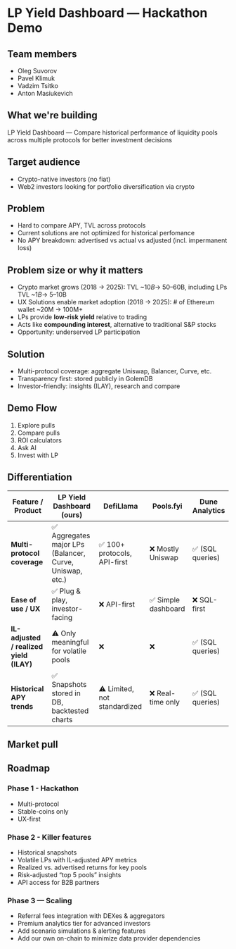 # LP Yield Dashboard — Hackathon Demo

## Team members
- Oleg Suvorov
- Pavel Klimuk
- Vadzim Tsitko
- Anton Masiukevich

## What we're building
LP Yield Dashboard — Compare historical performance of liquidity pools across multiple protocols for better investment decisions

## Target audience
- Crypto-native investors (no fiat)  
- Web2 investors looking for portfolio diversification via crypto

## Problem
- Hard to compare APY, TVL across protocols  
- Current solutions are not optimized for historical perfomance
- No APY breakdown: advertised vs actual vs adjusted (incl. impermanent loss)

## Problem size or why it matters
- Crypto market grows (2018 → 2025): TVL ~$10B → ~$50–60B, including LPs TVL ~$1B → ~$5–10B 
- UX Solutions enable market adoption (2018 → 2025): # of Ethereum wallet ~20M → 100M+
- LPs provide **low-risk yield** relative to trading  
- Acts like **compounding interest**, alternative to traditional S&P stocks  
- Opportunity: underserved LP participation

## Solution
- Multi-protocol coverage: aggregate Uniswap, Balancer, Curve, etc.  
- Transparency first: stored publicly in GolemDB
- Investor-friendly: insights (ILAY), research and compare

## Demo Flow
1. Explore pulls
2. Compare pulls
3. ROI calculators
4. Ask AI
5. Invest with LP

## Differentiation 

| Feature / Product          | LP Yield Dashboard (ours) | DefiLlama | Pools.fyi | Dune Analytics |
|----------------------------|---------------------------|-----------|-----------|----------------|
| **Multi-protocol coverage** | ✅ Aggregates major LPs (Balancer, Curve, Uniswap, etc.) | ✅ 100+ protocols, API-first | ❌ Mostly Uniswap | ✅ (SQL queries) |
| **Ease of use / UX**        | ✅ Plug & play, investor-facing | ❌ API-first | ✅ Simple dashboard | ❌ SQL-first |
| **IL-adjusted / realized yield (ILAY)** | ⚠️ Only meaningful for volatile pools | ❌ | ❌ | ✅ (SQL queries) |
| **Historical APY trends**   | ✅ Snapshots stored in DB, backtested charts | ⚠️ Limited, not standardized | ❌ Real-time only | ✅ (SQL queries) |

## Market pull

## Roadmap

### Phase 1 - Hackathon 
- Multi-protocol
- Stable-coins only
- UX-first

### Phase 2 - Killer features
- Historical snapshots
- Volatile LPs with IL-adjusted APY metrics
- Realized vs. advertised returns for key pools
- Risk-adjusted “top 5 pools” insights
- API access for B2B partners

### Phase 3 — Scaling
- Referral fees integration with DEXes & aggregators
- Premium analytics tier for advanced investors
- Add scenario simulations & alerting features
- Add our own on-chain to minimize data provider dependencies
